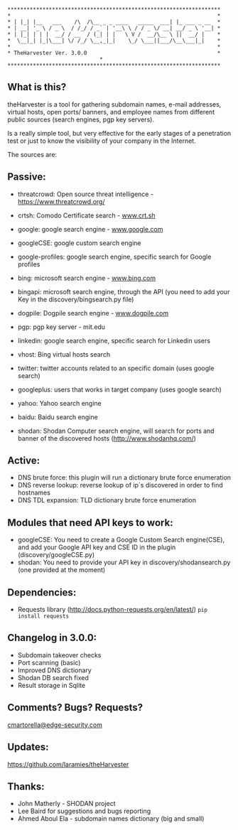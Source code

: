 ```
*******************************************************************
*                                                                 *
* | |_| |__   ___    /\  /\__ _ _ ____   _____  ___| |_ ___ _ __  *
* | __| '_ \ / _ \  / /_/ / _` | '__\ \ / / _ \/ __| __/ _ \ '__| *
* | |_| | | |  __/ / __  / (_| | |   \ V /  __/\__ \ ||  __/ |    *
*  \__|_| |_|\___| \/ /_/ \__,_|_|    \_/ \___||___/\__\___|_|    *
*                                                                 *
* TheHarvester Ver. 3.0.0                                         *
                             *
*******************************************************************
```

What is this?
-------------

theHarvester is a tool for gathering subdomain names, e-mail addresses, virtual
hosts, open ports/ banners, and employee names from different public sources
(search engines, pgp key servers).

Is a really simple tool, but very effective for the early stages of a penetration
test or just to know the visibility of your company in the Internet.

The sources are:

**Passive**:
---------

* threatcrowd: Open source threat intelligence - https://www.threatcrowd.org/

* crtsh: Comodo Certificate search - www.crt.sh

* google: google search engine  - www.google.com

* googleCSE: google custom search engine

* google-profiles: google search engine, specific search for Google profiles

* bing: microsoft search engine  - www.bing.com

* bingapi: microsoft search engine, through the API (you need to add your Key in
          the discovery/bingsearch.py file)

* dogpile: Dogpile search engine - www.dogpile.com

* pgp: pgp key server - mit.edu

* linkedin: google search engine, specific search for Linkedin users


* vhost: Bing virtual hosts search

* twitter: twitter accounts related to an specific domain (uses google search)

* googleplus: users that works in target company (uses google search)

* yahoo: Yahoo search engine

* baidu: Baidu search engine

* shodan: Shodan Computer search engine, will search for ports and banner of the
         discovered hosts  (http://www.shodanhq.com/)


Active:
-------
* DNS brute force: this plugin will run a dictionary brute force enumeration
* DNS reverse lookup: reverse lookup of ip´s discovered in order to find hostnames
* DNS TDL expansion: TLD dictionary brute force enumeration


Modules that need API keys to work:
----------------------------------
* googleCSE: You need to create a Google Custom Search engine(CSE), and add your
 Google API key and CSE ID in the plugin (discovery/googleCSE.py)
* shodan: You need to provide your API key in discovery/shodansearch.py (one provided at the moment)


Dependencies:
------------
* Requests library (http://docs.python-requests.org/en/latest/)
`pip install requests`


Changelog in 3.0.0:
------------------
* Subdomain takeover checks
* Port scanning (basic)
* Improved DNS dictionary
* Shodan DB search fixed
* Result storage in Sqlite


Comments? Bugs? Requests?
------------------------
cmartorella@edge-security.com

Updates:
--------
https://github.com/laramies/theHarvester

Thanks:
-------
* John Matherly -  SHODAN project
* Lee Baird for suggestions and bugs reporting
* Ahmed Aboul Ela - subdomain names dictionary (big and small)
